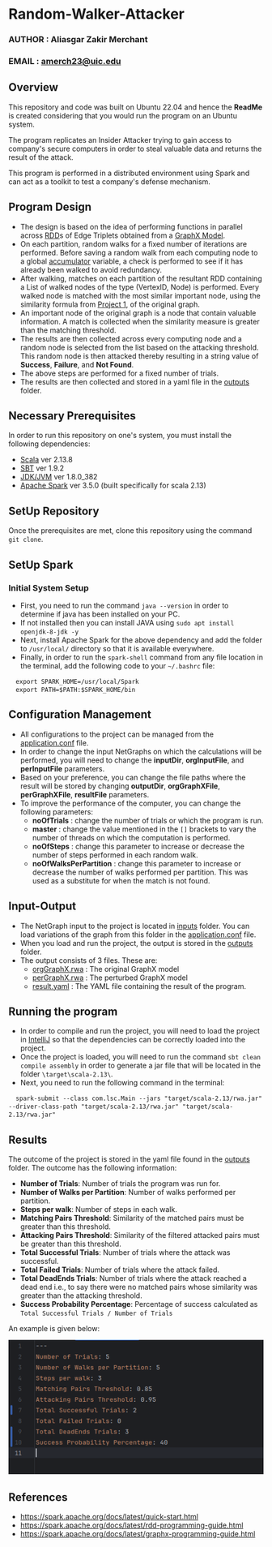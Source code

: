 # Random-Walker-Attacker

### AUTHOR : Aliasgar Zakir Merchant
### EMAIL : [amerch23@uic.edu]()

## Overview
This repository and code was built on Ubuntu 22.04 and hence the **ReadMe** is created considering that you would run
the program on an Ubuntu system.

The program replicates an Insider Attacker trying to gain access to company's secure computers in order to steal valuable data and returns the result of the attack.

This program is performed in a distributed environment using Spark and can act as a toolkit to test a company's defense mechanism.

## Program Design
- The design is based on the idea of performing functions in parallel across [RDD](https://spark.apache.org/docs/latest/rdd-programming-guide.html)s of Edge Triplets 
obtained from a [GraphX Model](https://spark.apache.org/docs/latest/graphx-programming-guide.html).
- On each partition, random walks for a fixed number of iterations are performed. Before saving a random walk from each computing node to a global
[accumulator](https://spark.apache.org/docs/latest/rdd-programming-guide.html#accumulators) variable, a check is performed to see if it has already been walked
to avoid redundancy.
- After walking, matches on each partition of the resultant RDD containing a List of walked nodes of the type (VertexID, Node) is performed.
Every walked node is matched with the most similar important node, using the similarity formula from [Project 1](https://github.com/aliasgar-m/CS441_Fall2023_HW1), of the original graph. 
- An important node of the original graph is a node that contain valuable information. A match is collected when the similarity measure is greater than the matching threshold.
- The results are then collected across every computing node and a random node is selected from the list based on the attacking
threshold. This random node is then attacked thereby resulting in a string value of **Success**, **Failure**, and **Not Found**.
- The above steps are performed for a fixed number of trials.
- The results are then collected and stored in a yaml file in the [outputs](https://github.com/aliasgar-m/Random-Walker-Attacker/blob/096930b7a7f12e355089ba55bd4c3962ee28e6fe/outputs) folder.

## Necessary Prerequisites
In order to run this repository on one's system, you must install the following dependencies:
- [Scala](https://www.scala-lang.org/download/) ver 2.13.8
- [SBT](https://www.scala-sbt.org/release/docs/Setup.html) ver 1.9.2
- [JDK/JVM](https://docs.oracle.com/en/java/javase/) ver 1.8.0_382
- [Apache Spark](https://spark.apache.org/downloads.html) ver 3.5.0 (built specifically for scala 2.13)

## SetUp Repository
Once the prerequisites are met, clone this repository using the command `git clone`.

## SetUp Spark
### Initial System Setup
- First, you need to run the command `java --version` in order to determine if java has been installed on your PC.
- If not installed then you can install JAVA using `sudo apt install openjdk-8-jdk -y`
- Next, install Apache Spark for the above dependency and add the folder to `/usr/local/` directory so that it is available everywhere.
- Finally, in order to run the `spark-shell` command from any file location in the terminal, add the following code to your `~/.bashrc` file:
```
  export SPARK_HOME=/usr/local/Spark
  export PATH=$PATH:$SPARK_HOME/bin
```

## Configuration Management
- All configurations to the project can be managed from the [application.conf](https://github.com/aliasgar-m/Random-Walker-Attacker/blob/0d241dd159b8db39cc0a34ca3f6789bf962f1156/src/main/resources/application.conf) file.
- In order to change the input NetGraphs on which the calculations will be performed, you will need to change the **inputDir**,  **orgInputFile**, and **perInputFile** parameters.
- Based on your preference, you can change the file paths where the result will be stored by changing **outputDir**, **orgGraphXFile**, **perGraphXFile**, **resultFile** parameters.
- To improve the performance of the computer, you can change the following parameters:
  - **noOfTrials** : change the number of trials or which the program is run.
  - **master** : change the value mentioned in the `[]` brackets to vary the number of threads on which the computation is performed.
  - **noOfSteps** : change this parameter to increase or decrease the number of steps performed in each random walk.
  - **noOfWalksPerPartition** : change this parameter to increase or decrease the number of walks performed per partition. 
  This was used as a substitute for when the match is not found.

## Input-Output
- The NetGraph input to the project is located in [inputs](https://github.com/aliasgar-m/Random-Walker-Attacker/blob/0d241dd159b8db39cc0a34ca3f6789bf962f1156/outputs/50_nodes/result.yaml) folder. You can load variations of the graph from
  this folder in the [application.conf](https://github.com/aliasgar-m/Random-Walker-Attacker/blob/0d241dd159b8db39cc0a34ca3f6789bf962f1156/src/main/resources/application.conf) file.
- When you load and run the project, the output is stored in the [outputs](https://github.com/aliasgar-m/Random-Walker-Attacker/blob/0d241dd159b8db39cc0a34ca3f6789bf962f1156/outputs) folder.
- The output consists of 3 files. These are:
  - [orgGraphX.rwa](https://github.com/aliasgar-m/Random-Walker-Attacker/blob/0d241dd159b8db39cc0a34ca3f6789bf962f1156/outputs/50_nodes/orgGraphX.rwa) : The original GraphX model
  - [perGraphX.rwa](https://github.com/aliasgar-m/Random-Walker-Attacker/blob/0d241dd159b8db39cc0a34ca3f6789bf962f1156/outputs/50_nodes/perGraphX.rwa) : The perturbed GraphX model
  - [result.yaml](https://github.com/aliasgar-m/Random-Walker-Attacker/blob/0d241dd159b8db39cc0a34ca3f6789bf962f1156/outputs/50_nodes/result.yaml) : The YAML file containing the result of the program.

## Running the program
- In order to compile and run the project, you will need to load the project in [IntelliJ](https://www.jetbrains.com/idea/) so
  that the dependencies can be correctly loaded into the project.
- Once the project is loaded, you will need to run the command `sbt clean compile assembly` in order to generate a jar file
that will be located in the folder `\target\scala-2.13\`.
- Next, you need to run the following command in the terminal:
```
  spark-submit --class com.lsc.Main --jars "target/scala-2.13/rwa.jar" --driver-class-path "target/scala-2.13/rwa.jar" "target/scala-2.13/rwa.jar"
```

## Results
The outcome of the project is stored in the yaml file found in the [outputs](https://github.com/aliasgar-m/Random-Walker-Attacker/blob/0d241dd159b8db39cc0a34ca3f6789bf962f1156/outputs) folder.
The outcome has the following information:
- **Number of Trials**: Number of trials the program was run for.
- **Number of Walks per Partition**: Number of walks performed per partition.
- **Steps per walk**: Number of steps in each walk.
- **Matching Pairs Threshold**: Similarity of the matched pairs must be greater than this threshold.
- **Attacking Pairs Threshold**: Similarity of the filtered attacked pairs must be greater than this threshold.
- **Total Successful Trials**: Number of trials where the attack was successful.
- **Total Failed Trials**: Number of trials where the attack failed.
- **Total DeadEnds Trials**: Number of trials where the attack reached a dead end i.e., to say there were no matched pairs whose similarity was greater than the attacking threshold.
- **Success Probability Percentage**: Percentage of success calculated as `Total Successful Trials / Number of Trials` 

An example is given below:

![images/result.png](https://github.com/aliasgar-m/Random-Walker-Attacker/blob/a56aaa4eae2c5b3b57588788fcceb44ecc6ba4e2/images/result.png)

## References
- https://spark.apache.org/docs/latest/quick-start.html
- https://spark.apache.org/docs/latest/rdd-programming-guide.html
- https://spark.apache.org/docs/latest/graphx-programming-guide.html

